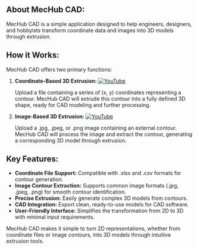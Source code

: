 ## About MecHub CAD:

MecHub CAD is a simple application designed to help engineers, designers, and hobbyists transform coordinate data and images into 3D models through extrusion.

## How it Works:

MecHub CAD offers two primary functions:

1. **Coordinate-Based 3D Extrusion:**
   [![YouTube](https://img.shields.io/badge/YouTube-FF0000?style=for-the-badge&logo=youtube&logoColor=white)](https://youtu.be/SMm36mVPtyY)
   
   Upload a file containing a series of (x, y) coordinates representing a contour. MecHub CAD will extrude this contour into a fully defined 3D shape, ready for CAD modeling and further processing.

3. **Image-Based 3D Extrusion:**
   [![YouTube](https://img.shields.io/badge/YouTube-FF0000?style=for-the-badge&logo=youtube&logoColor=white)](https://youtu.be/oMfN20RiWQQ)
   
   Upload a .jpg, .jpeg, or .png image containing an external contour. MecHub CAD will process the image and extract the contour, generating a corresponding 3D model through extrusion.

## Key Features:

- **Coordinate File Support:** Compatible with .xlsx and .csv formats for contour generation.
- **Image Contour Extraction:** Supports common image formats (.jpg, .jpeg, .png) for smooth contour identification.
- **Precise Extrusion:** Easily generate complex 3D models from contours.
- **CAD Integration:** Export clean, ready-to-use models for CAD software.
- **User-Friendly Interface:** Simplifies the transformation from 2D to 3D with minimal input requirements.

MecHub CAD makes it simple to turn 2D representations, whether from coordinate files or image contours, into 3D models through intuitive extrusion tools.
